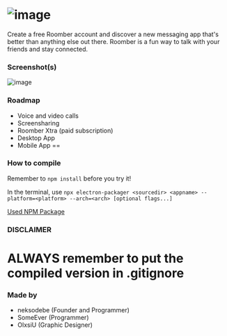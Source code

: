 ![image](https://media.discordapp.net/attachments/882659049399787591/910635241364947014/roomberfull2.png)
==
Create a free Roomber account and discover a new messaging app that's better than anything else out there. Roomber is a fun way to talk with your friends and stay connected.

### Screenshot(s)

![image](https://user-images.githubusercontent.com/89866735/145712496-0ae6d1f1-5e9b-4ad6-9c58-0260578f39ce.png)


### Roadmap

- Voice and video calls
- Screensharing
- Roomber Xtra (paid subscription)
- Desktop App
- Mobile App
==
### How to compile

Remember to `npm install` before you try it!


In the terminal, use
`npx electron-packager <sourcedir> <appname> --platform=<platform> --arch=<arch> [optional flags...]`

[Used NPM Package](https://www.npmjs.com/package/electron-packager)

### DISCLAIMER
ALWAYS remember to put the compiled version in .gitignore
==
### Made by

- neksodebe (Founder and Programmer)
- SomeEver (Programmer)
- OlxsiU (Graphic Designer)
